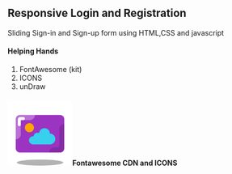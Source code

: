 <h2><centre> Responsive Login and Registration</centre></h2>
<p> <centre>Sliding Sign-in and Sign-up form using HTML,CSS and javascript</centre></p>

<h4> Helping Hands </h4>
<ol>
<li>FontAwesome (kit)</li>
<li>ICONS</li>
<li>unDraw</li>
</ol>

<h4><img src ="https://github.com/devpeak/Login-Signup-form/blob/master/images/icons.png" width="128" height="128">Fontawesome CDN and ICONS</h4>


